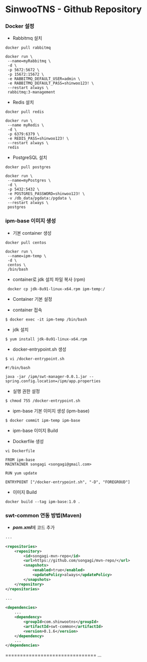 # SinwooTNS - Github Repository


### Docker 설정

 * Rabbitmq 설치
```
docker pull rabbitmq

docker run \
 --name=myRabbitmq \
 -d \
 -p 5672:5672 \
 -p 15672:15672 \
 -e RABBITMQ_DEFAULT_USER=admin \
 -e RABBITMQ_DEFAULT_PASS=shinwoo123! \
 --restart always \
 rabbitmq:3-management
```

 * Redis 설치
```
docker pull redis

docker run \
 --name myRedis \
 -d \
 -p 6379:6379 \
 -e REDIS_PASS=shinwoo123! \
 --restart always \
 redis
```

 * PostgreSQL 설치
```
docker pull postgres

docker run \
 --name=myPostgres \
 -d \
 -p 5432:5432 \
 -e POSTGRES_PASSWORD=shinwoo123! \
 -v /db_data/pgdata:/pgdata \
 --restart always \
 postgres
```

### ipm-base 이미지 생성

 * 기본 container 생성
```
docker pull centos

docker run \
 --name=ipm-temp \
 -d \
 centos \
 /bin/bash
```

 * container로 jdk 설치 파일 복사 (rpm)
```
 docker cp jdk-8u91-linux-x64.rpm ipm-temp:/
```
 
 * Container 기본 설정

  - container 접속
```
$ docker exec -it ipm-temp /bin/bash
```
  - jdk 설치
```
$ yum install jdk-8u91-linux-x64.rpm
```

  - docker-entrypoint.sh 생성

```
$ vi /docker-entrypoint.sh
```
```
#!/bin/bash

java -jar /ipm/swt-manager-0.0.1.jar --spring.config.location=/ipm/app.properties
```
  - 실행 권한 설정
```
$ chmod 755 /docker-entrypoint.sh
```

 * ipm-base 기본 이미지 생성 (ipm-base)

```
$ docker commit ipm-temp ipm-base
```

 * ipm-base 이미지 Build

  - Dockerfile 생성
```
vi Dockerfile
```
```
FROM ipm-base
MAINTAINER songagi <songagi@gmail.com>

RUN yum update

ENTRYPOINT ["/docker-entrypoint.sh", "-D", "FOREGROUD"]
```

 * 이미지 Build
```
docker build --tag ipm-base:1.0 .
```


### swt-common 연동 방법(Maven)

- ***pom.xml***에 코드 추가

```xml
...
	
<repositories>
	<repository>
		<id>songagi-mvn-repo</id>
		<url>https://github.com/songagi/mvn-repo/</url>
		<snapshots>
			<enabled>true</enabled>
			<updatePolicy>always</updatePolicy>
		</snapshots>
	</repository>
</repositories>

...
	
<dependencies>
	...
	<dependency>
		<groupId>com.shinwootns</groupId>
		<artifactId>swt-common</artifactId>
		<version>0.1.6</version>
	</dependency>
	...
</dependencies>
```

===============================
...
